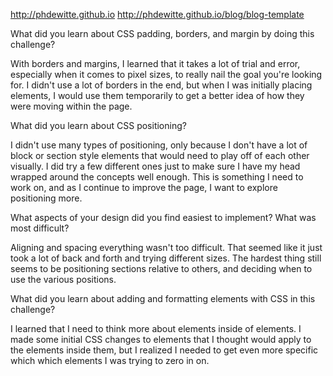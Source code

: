 http://phdewitte.github.io
http://phdewitte.github.io/blog/blog-template

What did you learn about CSS padding, borders, and margin by doing this challenge?

With borders and margins, I learned that it takes a lot of trial and error, especially when it comes to pixel sizes, to really nail the goal you're looking for. I didn't use a lot of borders in the end, but when I was initially placing elements, I would use them temporarily to get a better idea of how they were moving within the page.

What did you learn about CSS positioning?

I didn't use many types of positioning, only because I don't have a lot of block or section style elements that would need to play off of each other visually. I did try a few different ones just to make sure I have my head wrapped around the concepts well enough. This is something I need to work on, and as I continue to improve the page, I want to explore positioning more.


What aspects of your design did you find easiest to implement? What was most difficult?

Aligning and spacing everything wasn't too difficult. That seemed like it just took a lot of back and forth and trying different sizes. The hardest thing still seems to be positioning sections relative to others, and deciding when to use the various positions.

What did you learn about adding and formatting elements with CSS in this challenge?

I learned that I need to think more about elements inside of elements. I made some initial CSS changes to elements that I thought would apply to the elements inside them, but I realized I needed to get even more specific which which elements I was trying to zero in on.